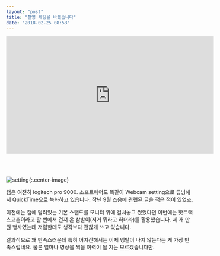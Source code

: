 ```yaml
---
layout: "post"
title: "촬영 세팅을 바꿨습니다"
date: "2018-02-25 08:53"
---
```


<p style="text-align:center"><iframe width="560" height="315" src="https://www.youtube-nocookie.com/embed/bYfDKaKmPZI?rel=0&amp;showinfo=0&amp;ecver=1" frameborder="0" allow="autoplay; encrypted-media" allowfullscreen></iframe></p>

<br/><br/>

![setting](https://d.pr/i/dsxN4D+){:.center-image}

캠은 여전히 logitech pro 9000. 소프트웨어도 똑같이 Webcam setting으로 튜닝해서 QuickTime으로 녹화하고 있습니다. 작년 9월 즈음에 [관련된 글](https://canor.cf/2017/09/30/맥에서-30프레임으로-비디오-찍기/)을 적은 적이 있었죠.

이전에는 캠에 달려있는 기본 스탠드를 모니터 위에 걸쳐놓고 썼었다면 이번에는 핫트랙스~~교촌이라고 할 뻔~~에서 건져 온 삼발이(저거 뭐라고 하더라)를 활용했습니다. 세 개 만 원 행사였는데 저렴한데도 생각보다 괜찮게 쓰고 있습니다.

결과적으로 꽤 만족스러운데 특히 어지간해서는 이제 앵탈이 나지 않는다는 게 가장 만족스럽네요. 물론 얼마나 영상을 찍을 여력이 될 지는 모르겠습니다만.
